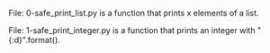 File: 0-safe_print_list.py is a function that prints x elements of a list.

File: 1-safe_print_integer.py is a function that prints an integer with "{:d}".format().

